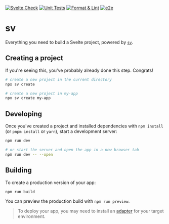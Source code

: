 [![Svelte Check](https://github.com/4sight-live/streaming-service/actions/workflows/testing-svelte-check.yml/badge.svg)](https://github.com/4sight-live/streaming-service/actions/workflows/testing-svelte-check.yml) [![Unit Tests](https://github.com/4sight-live/streaming-service/actions/workflows/testing-unit.yml/badge.svg)](https://github.com/4sight-live/streaming-service/actions/workflows/testing-unit.yml) [![Format & Lint](https://github.com/4sight-live/streaming-service/actions/workflows/code-formatter.yml/badge.svg)](https://github.com/4sight-live/streaming-service/actions/workflows/code-formatter.yml) [![e2e](https://github.com/4sight-live/streaming-service/actions/workflows/testing-e2e.yml/badge.svg)](https://github.com/4sight-live/streaming-service/actions/workflows/testing-e2e.yml)

# sv

Everything you need to build a Svelte project, powered by [`sv`](https://github.com/sveltejs/cli).

## Creating a project

If you're seeing this, you've probably already done this step. Congrats!

```bash
# create a new project in the current directory
npx sv create

# create a new project in my-app
npx sv create my-app
```

## Developing

Once you've created a project and installed dependencies with `npm install` (or `pnpm install` or `yarn`), start a development server:

```bash
npm run dev

# or start the server and open the app in a new browser tab
npm run dev -- --open
```

## Building

To create a production version of your app:

```bash
npm run build
```

You can preview the production build with `npm run preview`.

> To deploy your app, you may need to install an [adapter](https://svelte.dev/docs/kit/adapters) for your target environment.
